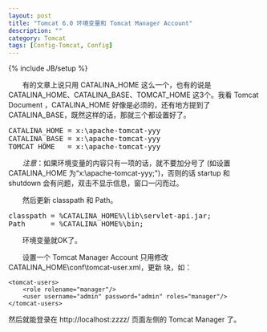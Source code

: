 ```yaml
---
layout: post
title: "Tomcat 6.0 环境变量和 Tomcat Manager Account"
description: ""
category: Tomcat
tags: [Config-Tomcat, Config]
---
```

{% include JB/setup %}

　　有的文章上说只用 CATALINA_HOME 这么一个，也有的说是 CATALINA_HOME、CATALINA_BASE、TOMCAT_HOME 这3个。我看 Tomcat Document ，CATALINA_HOME 好像是必须的，还有地方提到了 CATALINA_BASE，既然这样的话，那就三个都设置好了。

<pre class="prettyprint linenums">
CATALINA_HOME = x:\apache-tomcat-yyy  
CATALINA_BASE = x:\apache-tomcat-yyy  
TOMCAT_HOME   = x:\apache-tomcat-yyy 
</pre>
     
　　_注意_：如果环境变量的内容只有一项的话，就不要加分号了 (如设置 CATALINA_HOME 为“x:\apache-tomcat-yyy;")，否则的话 startup 和 shutdown 会有问题，双击不显示信息，窗口一闪而过。

　　然后更新 classpath 和 Path。

<pre class="prettyprint linenums">
classpath = %CATALINA_HOME%\lib\servlet-api.jar;  
Path      = %CATALINA_HOME%\bin;
</pre>
        
　　环境变量就OK了。

　　设置一个 Tomcat Manager Account 只用修改 CATALINA_HOME\conf\tomcat-user.xml，更新 <tomcat-users></tomcat-users> 块，如：

	<tomcat-users>  
		<role rolename="manager"/>   
		<user username="admin" password="admin" roles="manager"/>  
	</tomcat-users>

然后就能登录在 http://localhost:zzzz/ 页面左侧的 Tomcat Manager 了。